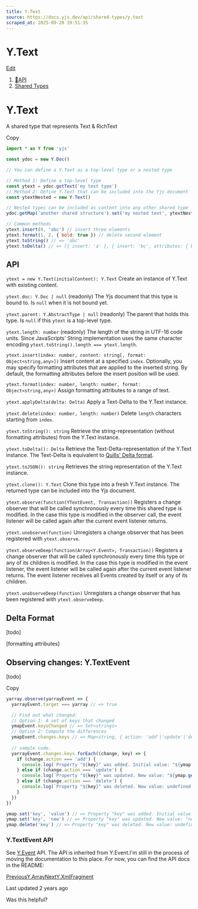 ```yaml
---
title: Y.Text
source: https://docs.yjs.dev/api/shared-types/y.text
scraped_at: 2025-09-20 19:51:35
---
```


# Y.Text

[Edit](https://github.com/yjs/docs/blob/main/api/shared-types/y.text.md)

1. [🔧API](/api)
2. [Shared Types](/api/shared-types)

# Y.Text

A shared type that represents Text & RichText

Copy

```javascript
import * as Y from 'yjs'

const ydoc = new Y.Doc()

// You can define a Y.Text as a top-level type or a nested type

// Method 1: Define a top-level type
const ytext = ydoc.getText('my text type') 
// Method 2: Define Y.Text that can be included into the Yjs document
const ytextNested = new Y.Text()

// Nested types can be included as content into any other shared type
ydoc.getMap('another shared structure').set('my nested text', ytextNested)

// Common methods
ytext.insert(0, 'abc') // insert three elements
ytext.format(1, 2, { bold: true }) // delete second element 
ytext.toString() // => 'abc'
ytext.toDelta() // => [{ insert: 'a' }, { insert: 'bc', attributes: { bold: true }}]
```

## API

`ytext = new Y.Text(initialContent): Y.Text`
Create an instance of Y.Text with existing content.

`ytext.doc: Y.Doc | null` (readonly)
The Yjs document that this type is bound to. Is `null` when it is not bound yet.

`ytext.parent: Y.AbstractType | null` (readonly)
The parent that holds this type. Is `null` if this `ytext` is a top-level type.

`ytext.length: number` (readonly)
The length of the string in UTF-16 code units. Since JavaScripts' String implementation uses the same character encoding `ytext.toString().length === ytext.length`.

`ytext.insert(index: number, content: string[, format: Object<string,any>])`
Insert content at a specified `index`. Optionally, you may specify formatting attributes that are applied to the inserted string. By default, the formatting attributes before the insert position will be used.

`ytext.format(index: number, length: number, format: Object<string,any>)`
Assign formatting attributes to a range of text.

`ytext.applyDelta(delta: Delta)`
Apply a Text-Delta to the Y.Text instance.

`ytext.delete(index: number, length: number)`
Delete `length` characters starting from `index`.

`ytext.toString(): string`
Retrieve the string-representation (without formatting attributes) from the Y.Text instance.

`ytext.toDelta(): Delta`
Retrieve the Text-Delta-representation of the Y.Text instance. The Text-Delta is equivalent to [Quills' Delta format](https://quilljs.com/docs/delta/).

`ytext.toJSON(): string`
Retrieves the string representation of the Y.Text instance.

`ytext.clone(): Y.Text`
Clone this type into a fresh Y.Text instance. The returned type can be included into the Yjs document.

`ytext.observe(function(YTextEvent, Transaction))`
Registers a change observer that will be called synchronously every time this shared type is modified. In the case this type is modified in the observer call, the event listener will be called again after the current event listener returns.

`ytext.unobserve(function)`
Unregisters a change observer that has been registered with `ytext.observe`.

`ytext.observeDeep(function(Array<Y.Event>, Transaction))`
Registers a change observer that will be called synchronously every time this type or any of its children is modified. In the case this type is modified in the event listener, the event listener will be called again after the current event listener returns. The event listener receives all Events created by itself or any of its children.

`ytext.unobserveDeep(function)`
Unregisters a change observer that has been registered with `ytext.observeDeep`.

## Delta Format

[todo]

[formatting attributes]

## Observing changes: Y.TextEvent

[todo]

Copy

```javascript
yarray.observe(yarrayEvent => {
  yarrayEvent.target === yarray // => true

  // Find out what changed: 
  // Option 1: A set of keys that changed
  ymapEvent.keysChanged // => Set<strings>
  // Option 2: Compute the differences
  ymapEvent.changes.keys // => Map<string, { action: 'add'|'update'|'delete', oldValue: any}>
  
  // sample code.
  yarrayEvent.changes.keys.forEach((change, key) => {
    if (change.action === 'add') {
      console.log(`Property "${key}" was added. Initial value: "${ymap.get(key)}".`)
    } else if (change.action === 'update') {
      console.log(`Property "${key}" was updated. New value: "${ymap.get(key)}". Previous value: "${change.oldValue}".`)
    } else if (change.action === 'delete') {
      console.log(`Property "${key}" was deleted. New value: undefined. Previous value: "${change.oldValue}".`)
    }
  })
})

ymap.set('key', 'value') // => Property "key" was added. Initial value: "value".
ymap.set('key', 'new') // => Property "key" was updated. New value: "new". Previous value: "value".
ymap.delete('key') // => Property "key" was deleted. New value: undefined. Previous Value: "new".
```

### Y.TextEvent API

See [Y.Event](/api/y.event) API. The API is inherited from Y.Event.I'm still in the process of moving the documentation to this place. For now, you can find the API docs in the README:

[PreviousY.Array](/api/shared-types/y.array)[NextY.XmlFragment](/api/shared-types/y.xmlfragment)

Last updated 2 years ago

Was this helpful?